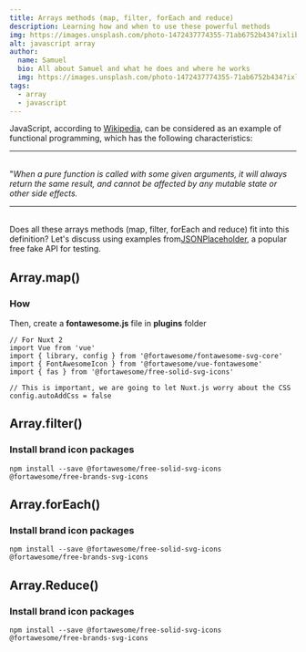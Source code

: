 ```yaml
---
title: Arrays methods (map, filter, forEach and reduce) 
description: Learning how and when to use these powerful methods
img: https://images.unsplash.com/photo-1472437774355-71ab6752b434?ixlib=rb-4.0.3&ixid=MnwxMjA3fDB8MHxwaG90by1wYWdlfHx8fGVufDB8fHx8&auto=format&fit=crop&w=1674&q=80
alt: javascript array
author: 
  name: Samuel
  bio: All about Samuel and what he does and where he works
  img: https://images.unsplash.com/photo-1472437774355-71ab6752b434?ixlib=rb-4.0.3&ixid=MnwxMjA3fDB8MHxwaG90by1wYWdlfHx8fGVufDB8fHx8&auto=format&fit=crop&w=1674&q=80
tags: 
  - array
  - javascript
---
```


<div class="html-content">
  JavaScript, according to <a href="https://en.wikipedia.org/wiki/Functional_programming" target="_blank">Wikipedia</a>, can be considered as an example of functional programming, which has the following characteristics:
  <hr><br>
  "<i>When a pure function is called with some given arguments, it will always return the same result, and cannot be affected by any mutable state or other side effects.</i>
  <hr><br>
  Does all these arrays methods (map, filter, forEach and reduce) fit into this definition? Let's discuss using examples from<a href="https://jsonplaceholder.typicode.com/" target="_blank">JSONPlaceholder</a>, a popular free fake API for testing.
</div>

## Array.map()

### How

Then, create a <b>fontawesome.js</b> file in <b>plugins</b> folder

```js[/plugin/fontawesome.js]
// For Nuxt 2
import Vue from 'vue'
import { library, config } from '@fortawesome/fontawesome-svg-core'
import { FontAwesomeIcon } from '@fortawesome/vue-fontawesome'
import { fas } from '@fortawesome/free-solid-svg-icons'

// This is important, we are going to let Nuxt.js worry about the CSS
config.autoAddCss = false
```

<div><el-divider/></div>

## Array.filter()

### Install brand icon packages

```js[]
npm install --save @fortawesome/free-solid-svg-icons @fortawesome/free-brands-svg-icons
```

<div><el-divider/></div>

## Array.forEach()

### Install brand icon packages

```js[]
npm install --save @fortawesome/free-solid-svg-icons @fortawesome/free-brands-svg-icons
```

<div><el-divider/></div>

## Array.Reduce()

### Install brand icon packages

```js[]
npm install --save @fortawesome/free-solid-svg-icons @fortawesome/free-brands-svg-icons
```

<div><el-divider/></div>

